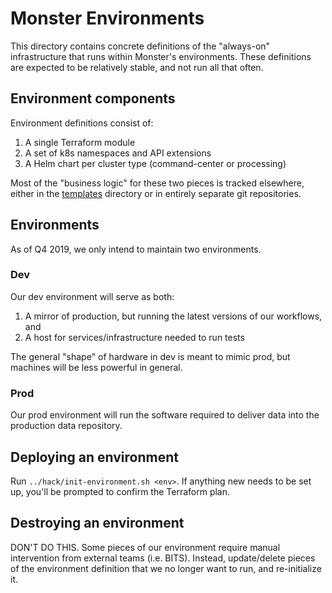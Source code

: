 # Monster Environments

This directory contains concrete definitions of the "always-on" infrastructure
that runs within Monster's environments. These definitions are expected to be
relatively stable, and not run all that often.

## Environment components

Environment definitions consist of:
1. A single Terraform module
2. A set of k8s namespaces and API extensions
3. A Helm chart per cluster type (command-center or processing)

Most of the "business logic" for these two pieces is tracked elsewhere, either in
the [templates](../templates) directory or in entirely separate git repositories.

## Environments

As of Q4 2019, we only intend to maintain two environments.

### Dev

Our dev environment will serve as both:
1. A mirror of production, but running the latest versions of our workflows, and
2. A host for services/infrastructure needed to run tests

The general "shape" of hardware in dev is meant to mimic prod, but machines will
be less powerful in general.

### Prod

Our prod environment will run the software required to deliver data into the
production data repository.

## Deploying an environment

Run `../hack/init-environment.sh <env>`. If anything new needs to be set up, you'll be prompted to
confirm the Terraform plan.

## Destroying an environment

DON'T DO THIS. Some pieces of our environment require manual intervention from external
teams (i.e. BITS). Instead, update/delete pieces of the environment definition that
we no longer want to run, and re-initialize it.
